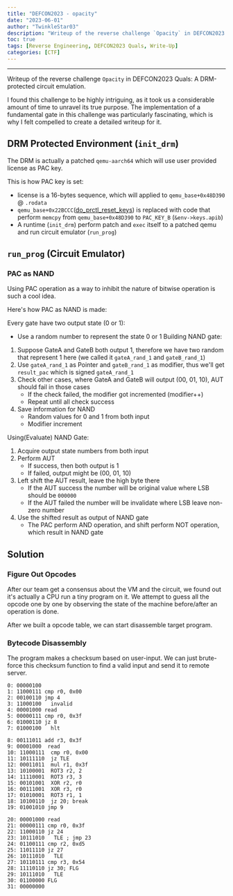 ```yaml
---
title: "DEFCON2023 - opacity"
date: "2023-06-01"
author: "TwinkleStar03"
description: "Writeup of the reverse challenge `Opacity` in DEFCON2023 Quals: A DRM-protected circuit emulation."
toc: true
tags: [Reverse Engineering, DEFCON2023 Quals, Write-Up]
categories: [CTF]
---
```


---

Writeup of the reverse challenge `Opacity` in DEFCON2023 Quals: A DRM-protected circuit emulation.

I found this challenge to be highly intriguing, as it took us a considerable amount of time to unravel its true purpose. 
The implementation of a fundamental gate in this challenge was particularly fascinating, which is why I felt compelled to create a detailed writeup for it.

## DRM Protected Environment (`init_drm`)
The DRM is actually a patched `qemu-aarch64` which will use user provided license as PAC key.

This is how PAC key is set:
- license is a 16-bytes sequence, which will applied to `qemu_base+0x48D390` @ `.rodata`
- `qemu_base+0x22BCCC`([do_prctl_reset_keys](https://github.com/qemu/qemu/blob/master/linux-user/aarch64/target_prctl.h#L106)) is replaced with code that perform `memcpy` from `qemu_base+0x48D390` to `PAC_KEY_B` (`&env->keys.apib`)
- A runtime (`init_drm`) perform patch and `exec` itself to a patched qemu and run circuit emulator (`run_prog`)


## `run_prog` (Circuit Emulator)
### PAC as NAND
Using PAC operation as a way to inhibit the nature of bitwise operation is such a cool idea.

Here's how PAC as NAND is made:

Every gate have two output state (0 or 1):
- Use a random number to represent the state 0 or 1
Building NAND gate:
1. Suppose GateA and GateB both output 1, therefore we have two random that represent 1 here (we called it `gateA_rand_1` and `gateB_rand_1`)
2. Use `gateA_rand_1` as Pointer and `gateB_rand_1` as modifier, thus we'll get `result_pac` which is signed `gateA_rand_1`
3. Check other cases, where GateA and GateB will output (00, 01, 10), AUT should fail in those cases
	- If the check failed, the modifier got incremented (modifier++)
	- Repeat until all check success
4. Save information for NAND
	- Random values for 0 and 1 from both input
	- Modifier increment

Using(Evaluate) NAND Gate:
1. Acquire output state numbers from both input
2. Perform AUT
	- If success, then both output is 1
	- If failed, output might be (00, 01, 10)
3. Left shift the AUT result, leave the high byte there
	- If the AUT success the number will be original value where LSB should be `000000`
	- If the AUT failed the number will be invalidate where LSB leave non-zero number
4. Use the shifted result as output of NAND gate
	- The PAC perform AND operation, and shift perform NOT operation, which result in NAND gate

## Solution

### Figure Out Opcodes
After our team get a consensus about the VM and the circuit, we found out it's actually a CPU run a tiny program on it.
We attempt to guess all the opcode one by one by observing the state of the machine before/after an operation is done.

After we built a opcode table, we can start disassemble target program.

### Bytecode Disassembly
The program makes a checksum based on user-input. We can just brute-force this checksum function to find a valid input and send it to remote server.

```
0: 00000100
1: 11000111 cmp r0, 0x00
2: 00100110 jmp 4
3: 11000100   invalid
4: 00001000 read
5: 00000111 cmp r0, 0x3f
6: 01000110 jz 8
7: 01000100   hlt

8: 00111011 add r3, 0x3f
9: 00001000  read
10: 11000111  cmp r0, 0x00
11: 10111110  jz TLE
12: 00011011  mul r1, 0x3f
13: 10100001  ROT3 r2, 2
14: 11110001  ROT3 r3, 3
15: 00101001  XOR r2, r0
16: 00111001  XOR r3, r0
17: 01010001  ROT3 r1, 1
18: 10100110  jz 20; break
19: 01001010 jmp 9

20: 00001000 read
21: 00000111 cmp r0, 0x3f
22: 11000110 jz 24
23: 10111010   TLE ; jmp 23
24: 01100111 cmp r2, 0xd5
25: 11011110 jz 27
26: 10111010   TLE
27: 10110111 cmp r3, 0x54
28: 11110110 jz 30; FLG
29: 10111010   TLE
30: 01100000 FLG
31: 00000000
```